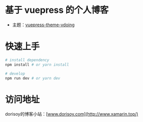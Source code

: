 # 基于 vuepress 的个人博客

- 主题：[vuepress-theme-vdoing](https://dorisoy.com/)

# 快速上手

```bash
# install dependency
npm install # or yarn install

# develop
npm run dev # or yarn dev
```

# 访问地址

dorisoy的博客小站：[www.dorisoy.com](http://www.xamarin.top/)
